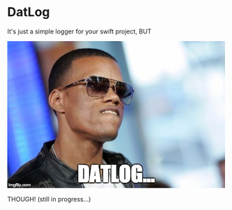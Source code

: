 # DatLog
It's just a simple logger for your swift project, BUT

![](https://github.com/Jhonnyc/DatLog/blob/master/DatLog/cover.jpeg)

THOUGH!
 (still in progress...)
